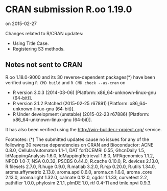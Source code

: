 # CRAN submission R.oo 1.19.0
on 2015-02-27

Changes related to R/CRAN updates:

* Using Title Case.
* Registering S3 methods.


## Notes not sent to CRAN

R.oo 1.18.0-9000 and its 30 reverse-dependent packages(*) have been
verified using `R CMD build` and `R CMD check --as-cran` on

* R version 3.0.3 (2014-03-06) [Platform: x86_64-unknown-linux-gnu (64-bit)].
* R version 3.1.2 Patched (2015-02-25 r67891) [Platform: x86_64-unknown-linux-gnu (64-bit)].
* R Under development (unstable) (2015-02-23 r67886) [Platform: x86_64-unknown-linux-gnu (64-bit)].

It has also been verified using the <http://win-builder.r-project.org/> service.

Footnotes:
(*) The submitted updates cause no issues for any of the following 30 reverse dependencies on CRAN and Bioconductor: ACNE 0.8.0, CellularAutomaton 1.1-1, DAT
forDCEMRI 0.55, GhcnDaily 1.5, IdMappingAnalysis 1.6.0, IdMappingRetrieval 1.8.0, MPAgenomics 1.1.2, NPCD 1.0-7, NSA 0.0.32, PSCBS 0.44.0, R.cache 0.10.0, R.
devices 2.13.0, R.filesets 2.7.0, R.huge 0.9.0, R.matlab 3.2.0, R.rsp 0.20.0, R.utils 1.34.0, aroma.affymetrix 2.13.0, aroma.apd 0.6.0, aroma.cn 1.6.0, aroma
.core 2.13.0, aroma.light 1.32.0, calmate 0.12.0, cgdsr 1.1.33, curvetest 2.2, pathifier 1.0.0, phylosim 2.1.1, plmDE 1.0, rtf 0.4-11 and tmle.npvi 0.9.3.


